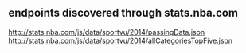 ## endpoints discovered through stats.nba.com
http://stats.nba.com/js/data/sportvu/2014/passingData.json
http://stats.nba.com/js/data/sportvu/2014/allCategoriesTopFive.json